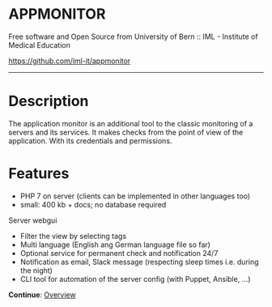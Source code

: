 
# APPMONITOR #

Free software and Open Source from University of Bern :: IML - Institute of Medical Education

https://github.com/iml-it/appmonitor

- - -

# Description #

The application monitor is an additional tool to the classic monitoring of a servers and its services. It makes checks from the point of view of the application. With its credentials and permissions.



# Features #

- PHP 7 on server (clients can be implemented in other languages too)
- small: 400 kb + docs; no database required


Server webgui
- Filter the view by selecting tags
- Multi language (English ang German language file so far)
- Optional service for permanent check and notification 24/7
- Notification as email, Slack message (respecting sleep times i.e. during the night)
- CLI tool for automation of the server config (with Puppet, Ansible, ...)

**Continue**: [Overview](docs/overview.md)


